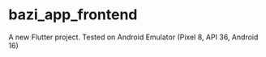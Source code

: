 # bazi_app_frontend

A new Flutter project.
Tested on Android Emulator (Pixel 8, API 36, Android 16) 